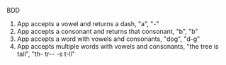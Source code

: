 BDD

1. App accepts a vowel and returns a dash, "a", "-"
2. App accepts a consonant and returns that consonant, "b", "b"
3. App accepts a word with vowels and consonants, "dog", "d-g"
4. App accepts multiple words with vowels and consonants, "the tree is tall", "th- tr-- -s t-ll"
